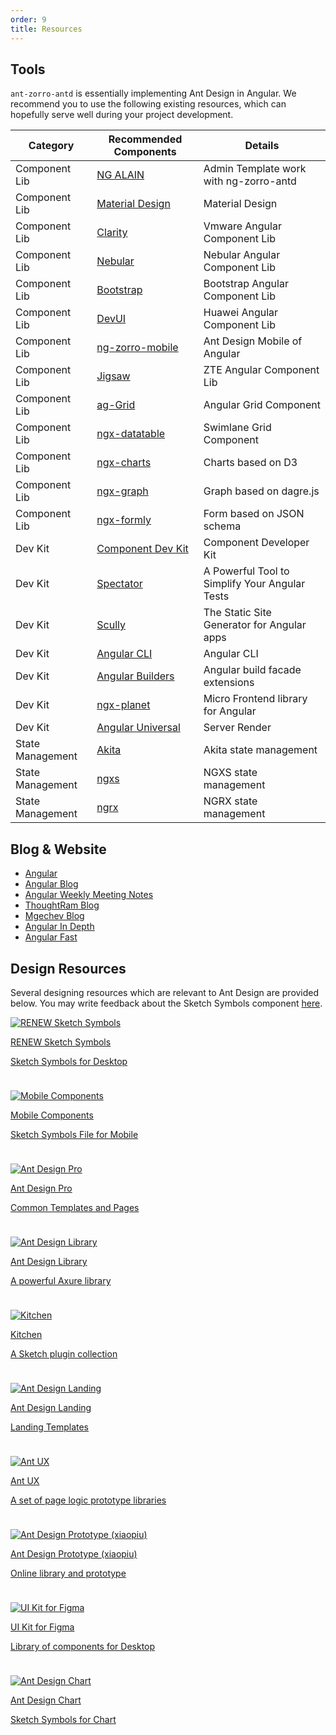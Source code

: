 ```yaml
---
order: 9
title: Resources
---
```


## Tools

`ant-zorro-antd` is essentially implementing Ant Design in Angular. We recommend you to use the following existing resources, which can hopefully serve well during your project development.

Category | Recommended Components | Details
---------|-----------------------|------
Component Lib |[NG ALAIN](https://ng-alain.com/)| Admin Template work with ng-zorro-antd
Component Lib|[Material Design](https://material.angular.io) | Material Design
Component Lib|[Clarity](https://github.com/vmware/clarity) | Vmware Angular Component Lib
Component Lib|[Nebular](https://github.com/akveo/nebular/) | Nebular Angular Component Lib
Component Lib|[Bootstrap](https://github.com/ng-bootstrap/ng-bootstrap) | Bootstrap Angular Component Lib
Component Lib|[DevUI](https://github.com/DevCloudFE/ng-devui) | Huawei Angular Component Lib
Component Lib|[ng-zorro-mobile](https://ng.mobile.ant.design/) | Ant Design Mobile of Angular
Component Lib|[Jigsaw](https://github.com/rdkmaster/jigsaw) | ZTE Angular Component Lib
Component Lib|[ag-Grid](https://www.ag-grid.com/angular-grid/) | Angular Grid Component
Component Lib|[ngx-datatable](https://github.com/swimlane/ngx-datatable) | Swimlane Grid Component
Component Lib|[ngx-charts](https://swimlane.github.io/ngx-charts/) | Charts based on D3
Component Lib|[ngx-graph](https://swimlane.github.io/ngx-graph/) | Graph based on dagre.js
Component Lib|[ngx-formly](https://github.com/ngx-formly/ngx-formly) | Form based on JSON schema
Dev Kit |[Component Dev Kit](https://material.angular.io/cdk/categories) | Component Developer Kit
Dev Kit |[Spectator](https://github.com/ngneat/spectator) | A Powerful Tool to Simplify Your Angular Tests
Dev Kit |[Scully](https://github.com/scullyio/scully) | The Static Site Generator for Angular apps
Dev Kit |[Angular CLI](https://cli.angular.io/) | Angular CLI
Dev Kit |[Angular Builders](https://github.com/just-jeb/angular-builders) | Angular build facade extensions
Dev Kit |[ngx-planet](https://github.com/worktile/ngx-planet) | Micro Frontend library for Angular
Dev Kit|[Angular Universal](https://universal.angular.io/) | Server Render
State Management|[Akita](https://datorama.github.io/akita/) | Akita state management
State Management|[ngxs](https://ngxs.io/) | NGXS state management
State Management|[ngrx](https://ngrx.io/) | NGRX state management

## Blog & Website

- [Angular](https://angular.io/)
- [Angular Blog](https://blog.angular.io/)
- [Angular Weekly Meeting Notes](https://g.co/ng/weekly-notes)
- [ThoughtRam Blog](https://blog.thoughtram.io/)
- [Mgechev Blog](https://blog.mgechev.com/)
- [Angular In Depth](https://indepth.dev/)
- [Angular Fast](https://web.dev/angular/#fast)


## Design Resources

Several designing resources which are relevant to Ant Design are provided below. You may write feedback about the Sketch Symbols component [here](https://www.yuque.com/kitchen/topics/216).

<div class="ant-row resource-cards" style="margin:-12px -12px 0 -12px"><div class="ant-col ant-col-xs-24 ant-col-sm-12 ant-col-md-8 ant-col-lg-8 gutter-row" style="padding:12px"><a class="resource-card" target="_blank" rel="noopener" href="https://github.com/ant-design/ant-design/releases/download/resource/Ant.Design.Components.4.0.zip"><img class="resource-card-image" src="https://gw.alipayobjects.com/zos/basement_prod/048ee28f-2c80-4d15-9aa3-4f5ddac50465.svg" alt="RENEW Sketch Symbols"><p class="resource-card-title">RENEW Sketch Symbols</p><p class="resource-card-description">Sketch Symbols for Desktop</p></a></div><div class="ant-col ant-col-xs-24 ant-col-sm-12 ant-col-md-8 ant-col-lg-8 gutter-row" style="padding:12px"><a class="resource-card" target="_blank" rel="noopener" href="http://p.tb.cn/rmsportal_3436_AntDesignMobile_20Template_20V1.0.sketch"><img class="resource-card-image" src="https://gw.alipayobjects.com/zos/basement_prod/c0c3852c-d245-4330-886b-cb02ef49eb6d.svg" alt="Mobile Components"><p class="resource-card-title">Mobile Components</p><p class="resource-card-description">Sketch Symbols File for Mobile</p></a></div><div class="ant-col ant-col-xs-24 ant-col-sm-12 ant-col-md-8 ant-col-lg-8 gutter-row" style="padding:12px"><a class="resource-card" target="_blank" rel="noopener" href="https://github.com/ant-design/ant-design/releases/download/resource/Ant.Design.Pro.3.0.sketch"><img class="resource-card-image" src="https://gw.alipayobjects.com/zos/basement_prod/5edc7f4d-3302-4710-963b-7b6c77ea8d06.svg" alt="Ant Design Pro"><p class="resource-card-title">Ant Design Pro</p><p class="resource-card-description">Common Templates and Pages</p></a></div><div class="ant-col ant-col-xs-24 ant-col-sm-12 ant-col-md-8 ant-col-lg-8 gutter-row" style="padding:12px"><a class="resource-card" target="_blank" rel="noopener" href="http://library.ant.design"><img class="resource-card-image" src="https://gw.alipayobjects.com/zos/basement_prod/90740380-bbb7-4329-95e5-64533934c6cf.svg" alt="Ant Design Library"><p class="resource-card-title">Ant Design Library</p><p class="resource-card-description">A powerful Axure library</p></a></div><div class="ant-col ant-col-xs-24 ant-col-sm-12 ant-col-md-8 ant-col-lg-8 gutter-row" style="padding:12px"><a class="resource-card" target="_blank" rel="noopener" href="http://kitchen.alipay.com"><img class="resource-card-image" src="https://gw.alipayobjects.com/zos/basement_prod/d475d063-2754-4442-b9db-5d164e06acc9.svg" alt="Kitchen"><p class="resource-card-title">Kitchen</p><p class="resource-card-description">A Sketch plugin collection</p></a></div><div class="ant-col ant-col-xs-24 ant-col-sm-12 ant-col-md-8 ant-col-lg-8 gutter-row" style="padding:12px"><a class="resource-card" target="_blank" rel="noopener" href="https://landing.ant.design/docs/download-cn"><img class="resource-card-image" src="https://gw.alipayobjects.com/zos/basement_prod/b443f4be-5116-49b7-873f-a7c8502b8f0e.svg" alt="Ant Design Landing"><p class="resource-card-title">Ant Design Landing</p><p class="resource-card-description">Landing Templates</p></a></div><div class="ant-col ant-col-xs-24 ant-col-sm-12 ant-col-md-8 ant-col-lg-8 gutter-row" style="padding:12px"><a class="resource-card" target="_blank" rel="noopener" href="http://ux.ant.design"><img class="resource-card-image" src="https://gw.alipayobjects.com/zos/basement_prod/51682163-e01a-46fe-810c-ac0062379717.svg" alt="Ant UX"><p class="resource-card-title">Ant UX</p><p class="resource-card-description">A set of page logic prototype libraries</p></a></div><div class="ant-col ant-col-xs-24 ant-col-sm-12 ant-col-md-8 ant-col-lg-8 gutter-row" style="padding:12px"><a class="resource-card" target="_blank" rel="noopener" href="https://www.xiaopiu.com/topic/ant-design"><img class="resource-card-image" src="https://gw.alipayobjects.com/zos/basement_prod/77e6a9ae-24a9-4be6-be42-f7fa8ee0eecf.svg" alt="Ant Design Prototype (xiaopiu)"><p class="resource-card-title">Ant Design Prototype (xiaopiu)</p><p class="resource-card-description">Online library and prototype</p></a></div><div class="ant-col ant-col-xs-24 ant-col-sm-12 ant-col-md-8 ant-col-lg-8 gutter-row" style="padding:12px"><a class="resource-card" target="_blank" rel="noopener" href="https://www.antforfigma.com"><img class="resource-card-image" src="https://gw.alipayobjects.com/zos/basement_prod/7b9ed3f2-6f05-4ddb-bac3-d55feb71e0ac.svg" alt="UI Kit for Figma"><p class="resource-card-title">UI Kit for Figma</p><p class="resource-card-description">Library of components for Desktop</p></a></div><div class="ant-col ant-col-xs-24 ant-col-sm-12 ant-col-md-8 ant-col-lg-8 gutter-row" style="padding:12px"><a class="resource-card" target="_blank" rel="noopener" href="https://gw.alipayobjects.com/os/basement_prod/862ee74f-4ac5-482c-b1ae-3165684cedbe.sketch"><img class="resource-card-image" src="https://gw.alipayobjects.com/zos/basement_prod/a9dc586a-fe0a-4c7d-ab4f-f5ed779b963d.svg" alt="Ant Design Chart"><p class="resource-card-title">Ant Design Chart</p><p class="resource-card-description">Sketch Symbols for Chart</p></a></div></div>
